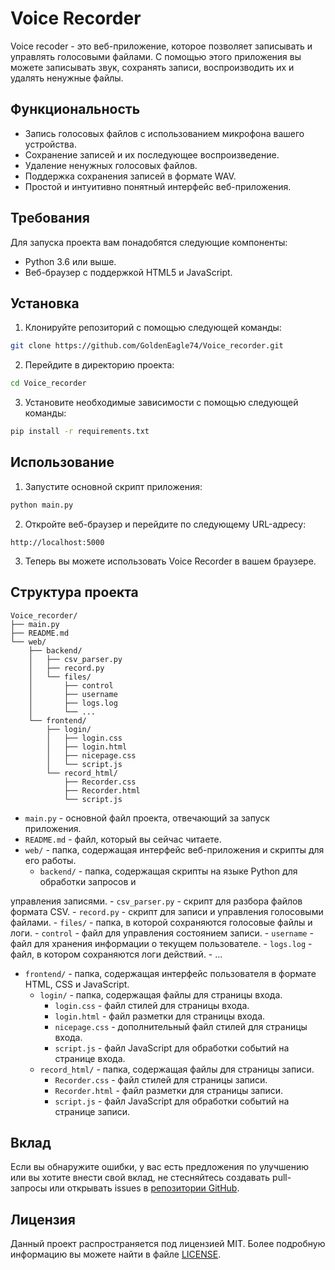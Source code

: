 # Voice Recorder

Voice recoder - это веб-приложение, которое позволяет записывать и управлять голосовыми файлами. С помощью этого приложения вы можете записывать звук, сохранять записи, воспроизводить их и удалять ненужные файлы.

## Функциональность

- Запись голосовых файлов с использованием микрофона вашего устройства.
- Сохранение записей и их последующее воспроизведение.
- Удаление ненужных голосовых файлов.
- Поддержка сохранения записей в формате WAV.
- Простой и интуитивно понятный интерфейс веб-приложения.

## Требования

Для запуска проекта вам понадобятся следующие компоненты:

- Python 3.6 или выше.
- Веб-браузер с поддержкой HTML5 и JavaScript.

## Установка

1. Клонируйте репозиторий с помощью следующей команды:

```bash
git clone https://github.com/GoldenEagle74/Voice_recorder.git
```

2. Перейдите в директорию проекта:

```bash
cd Voice_recorder
```

3. Установите необходимые зависимости с помощью следующей команды:

```bash
pip install -r requirements.txt
```

## Использование

1. Запустите основной скрипт приложения:

```bash
python main.py
```

2. Откройте веб-браузер и перейдите по следующему URL-адресу:

```
http://localhost:5000
```

3. Теперь вы можете использовать Voice Recorder в вашем браузере.

## Структура проекта

```
Voice_recorder/
├── main.py
├── README.md
└── web/
    ├── backend/
    │   ├── csv_parser.py
    │   ├── record.py
    │   └── files/
    │       ├── control
    │       ├── username
    │       ├── logs.log
    │       └── ...
    └── frontend/
        ├── login/
        │   ├── login.css
        │   ├── login.html
        │   ├── nicepage.css
        │   └── script.js
        └── record_html/
            ├── Recorder.css
            ├── Recorder.html
            └── script.js
```

- `main.py` - основной файл проекта, отвечающий за запуск приложения.
- `README.md` - файл, который вы сейчас читаете.
- `web/` - папка, содержащая интерфейс веб-приложения и скрипты для его работы.
  - `backend/` - папка, содержащая скрипты на языке Python для обработки запросов и

 управления записями.
    - `csv_parser.py` - скрипт для разбора файлов формата CSV.
    - `record.py` - скрипт для записи и управления голосовыми файлами.
    - `files/` - папка, в которой сохраняются голосовые файлы и логи.
      - `control` - файл для управления состоянием записи.
      - `username` - файл для хранения информации о текущем пользователе.
      - `logs.log` - файл, в котором сохраняются логи действий.
      - ...
  - `frontend/` - папка, содержащая интерфейс пользователя в формате HTML, CSS и JavaScript.
    - `login/` - папка, содержащая файлы для страницы входа.
      - `login.css` - файл стилей для страницы входа.
      - `login.html` - файл разметки для страницы входа.
      - `nicepage.css` - дополнительный файл стилей для страницы входа.
      - `script.js` - файл JavaScript для обработки событий на странице входа.
    - `record_html/` - папка, содержащая файлы для страницы записи.
      - `Recorder.css` - файл стилей для страницы записи.
      - `Recorder.html` - файл разметки для страницы записи.
      - `script.js` - файл JavaScript для обработки событий на странице записи.

## Вклад

Если вы обнаружите ошибки, у вас есть предложения по улучшению или вы хотите внести свой вклад, не стесняйтесь создавать pull-запросы или открывать issues в [репозитории GitHub](https://github.com/GoldenEagle74/Voice_recorder.git).

## Лицензия

Данный проект распространяется под лицензией MIT. Более подробную информацию вы можете найти в файле [LICENSE](LICENSE).
